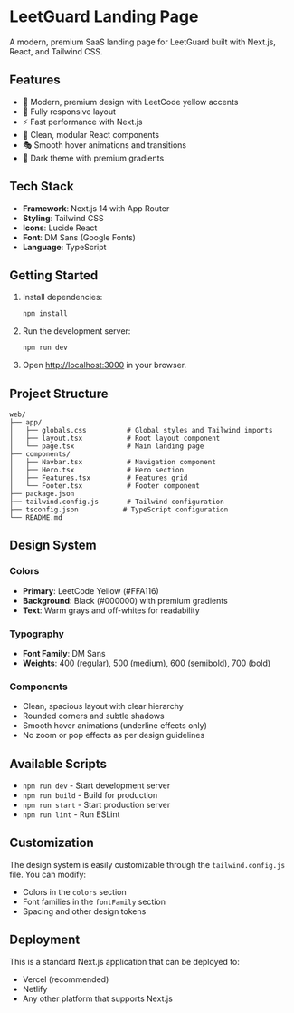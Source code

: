 # LeetGuard Landing Page

A modern, premium SaaS landing page for LeetGuard built with Next.js, React, and Tailwind CSS.

## Features

- 🎨 Modern, premium design with LeetCode yellow accents
- 📱 Fully responsive layout
- ⚡ Fast performance with Next.js
- 🎯 Clean, modular React components
- 🎭 Smooth hover animations and transitions
- 🌙 Dark theme with premium gradients

## Tech Stack

- **Framework**: Next.js 14 with App Router
- **Styling**: Tailwind CSS
- **Icons**: Lucide React
- **Font**: DM Sans (Google Fonts)
- **Language**: TypeScript

## Getting Started

1. Install dependencies:

   ```bash
   npm install
   ```

2. Run the development server:

   ```bash
   npm run dev
   ```

3. Open [http://localhost:3000](http://localhost:3000) in your browser.

## Project Structure

```
web/
├── app/
│   ├── globals.css          # Global styles and Tailwind imports
│   ├── layout.tsx           # Root layout component
│   └── page.tsx             # Main landing page
├── components/
│   ├── Navbar.tsx           # Navigation component
│   ├── Hero.tsx             # Hero section
│   ├── Features.tsx         # Features grid
│   └── Footer.tsx           # Footer component
├── package.json
├── tailwind.config.js       # Tailwind configuration
├── tsconfig.json           # TypeScript configuration
└── README.md
```

## Design System

### Colors

- **Primary**: LeetCode Yellow (#FFA116)
- **Background**: Black (#000000) with premium gradients
- **Text**: Warm grays and off-whites for readability

### Typography

- **Font Family**: DM Sans
- **Weights**: 400 (regular), 500 (medium), 600 (semibold), 700 (bold)

### Components

- Clean, spacious layout with clear hierarchy
- Rounded corners and subtle shadows
- Smooth hover animations (underline effects only)
- No zoom or pop effects as per design guidelines

## Available Scripts

- `npm run dev` - Start development server
- `npm run build` - Build for production
- `npm run start` - Start production server
- `npm run lint` - Run ESLint

## Customization

The design system is easily customizable through the `tailwind.config.js` file. You can modify:

- Colors in the `colors` section
- Font families in the `fontFamily` section
- Spacing and other design tokens

## Deployment

This is a standard Next.js application that can be deployed to:

- Vercel (recommended)
- Netlify
- Any other platform that supports Next.js

